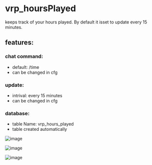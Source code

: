 # vrp_hoursPlayed
keeps track of your hours played. By default it isset to update every 15 minutes.

## features:

### chat command:
* default: /time
* can be changed in cfg
    
### update:
* intrival: every 15 minutes
* can be changed in cfg
    
### database:
* table Name: vrp_hours_played
* table created automatically
    
  



![image](https://user-images.githubusercontent.com/54071671/163659730-a3b44be2-c6cc-4043-a2ae-3a9521329bb8.png)

![image](https://user-images.githubusercontent.com/54071671/163659821-281abac9-c87e-444b-81ab-388d9d83e230.png)

![image](https://user-images.githubusercontent.com/54071671/163659839-e740df89-c905-4b4b-9e14-4e308e8aa1a6.png)


